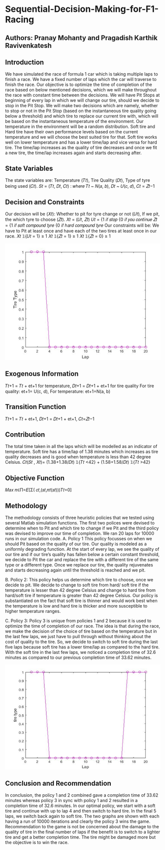 # Sequential-Decision-Making-for-F1-Racing

## Authors: Pranay Mohanty and Pragadish Karthik Ravivenkatesh

## Introduction 
We have simulated the race of formula 1 car which is taking multiple laps to finish a race. We have a fixed number of laps which the car will traverse to finish the race. Our objective is to optimize the time of completion of the race based on below mentioned decisions, which we will make throughout the race with constant time between the decisions. We will have Pit Stops at beginning of every lap in which we will change our tire, should we decide to stop in the Pit Stop.
We will make two decisions which are namely, whether to stop or not in the Pit Stop (based on the
instantaneous tire quality going below a threshold) and which tire to replace our current tire with, which
will be based on the instantaneous temperature of the environment. Our temperature in the environment
will be a random distribution. Soft tire and Hard tire have their own performance levels based on the
current temperature and we will choose the best suited tire for that. Soft tire works well on lower
temperature and has a lower time/lap and vice versa for hard tire. The time/lap increases as the quality of
tire decreases and once we fit a new tire, the time/lap increases again and starts decreasing after.

## State Variables 
The state variables are: Temperature (𝑇𝑡), Tire Quality (𝐷𝑡), Type of tyre being used (𝐶𝑡).
𝑆𝑡 = (𝑇𝑡, 𝐷𝑡, 𝐶𝑡) :
𝑤ℎ𝑒𝑟𝑒 𝑇𝑡 ~ 𝑁(𝑎, 𝑏), 𝐷𝑡 ~ 𝑈(𝑐, 𝑑), 𝐶𝑡 = 𝑍𝑡−1

## Decision and Constraints 
Our decision will be (𝑋𝑡): Whether to pit for tyre change or not (𝑈𝑡), If we pit, the which tyre to
choose (𝑍𝑡).
            𝑋𝑡 = (𝑈𝑡, 𝑍𝑡)
𝑈𝑡 = {1 𝑖𝑓 𝑠𝑡𝑜𝑝 
     {0 𝑖𝑓 𝑦𝑜𝑢 𝑐𝑜𝑛𝑡𝑖𝑛𝑢𝑒
𝑍𝑡 = {1 𝑖𝑓 𝑠𝑜𝑓𝑡 𝑐𝑜𝑚𝑝𝑜𝑢𝑛𝑑 𝑡𝑦𝑟𝑒
     {0 𝑖𝑓 ℎ𝑎𝑟𝑑 𝑐𝑜𝑚𝑝𝑜𝑢𝑛𝑑 𝑡𝑦𝑟𝑒
Our constraints will be: We have to Pit at least once and have each of the two tires at least once in our
race.
        𝑋𝑡 𝟙{𝑈𝑡 = 1} ≥ 1 𝑋𝑡 𝟙{𝑍𝑡 = 1} ≥ 1 𝑋𝑡 𝟙{𝑍𝑡 = 0} ≥ 1
        
![alt-text](https://github.com/Pm1995/Sequential-Decision-Making-for-F1-Racing/blob/master/plot1.jpg)

        
## Exogenous Information 
𝑇𝑡+1 = 𝑇𝑡 + et+1 for temperature, 𝐷𝑡+1 = 𝐷𝑡+1 + et+1 for tire quality
For tire quality: et+1= U(c, d), For temperature: et+1=N(a, b)

## Transition Function 
𝑇𝑡+1 = 𝑇𝑡 + et+1, 𝐷𝑡+1 = 𝐷𝑡+1 + et+1, 𝐶𝑡=𝑍𝑡−1

## Contribution 
The total time taken in all the laps which will be modelled as an indicator of temperature. Soft tire has a time/lap of 1.38 minutes which increases as tire quality decreases and is good when temperature is less than 42 degree Celsius.
  𝐶𝑡(𝑆𝑡 , 𝑋𝑡)= (1.38+1.38/𝐷𝑡) 𝟙{𝑇𝑡 <42} + (1.58+1.58/𝐷𝑡) 𝟙{𝑇𝑡 >42}
  
## Objective Function 
𝑀𝑎𝑥 𝜋∈Π=𝐸[Σ( 𝑐𝑡,(𝑠𝑡,𝜋𝑡(𝑠𝑡)))𝑇𝑡=0]

## Methodology 
The methodology consists of three heuristic policies that we tested using several Matlab simulation functions. The first two polices were devised to determine when to Pit and which tire to change if we Pit and the third policy was devised to improve our time of completion. We ran 20 laps for 10000 runs in our simulation code.
A. Policy 1
This policy focusses on when we should Pit based on the quality of our tire. Our quality is modeled as a uniformly degrading function. At the start of every lap, we see the quality of our tire and if our tire’s quality has fallen below a certain constant threshold, we decide to Pit the car and replace the tire with a different tire of the same type or a different type. Once we replace our tire, the quality rejuvenates and starts decreasing again until the threshold is reached and we pit.

B. Policy 2:
This policy helps us determine which tire to choose, once we decide to pit. We decide to change to soft tire from hard/ soft tire if the temperature is lesser than 42 degree Celsius and change to hard tire from hard/soft tire if temperature is greater than 42 degree Celsius. Our policy is substantiated on the fact that soft tire is thinner and would work best when the temperature is low and hard tire is thicker and more susceptible to higher temperature ranges.

C. Policy 3:
Policy 3 is unique from policies 1 and 2 because it is used to optimize the time of completion of our race. The idea is that during the race, we make the decision of the choice of tire based on the temperature but in the last few laps, we just have to pull through without thinking about the cost of quality to the tire. So, we decide to switch to soft tire during the last five laps because soft tire has a lower time/lap as compared to the hard tire. With the soft tire in the last few laps, we noticed a completion time of 32.6 minutes as compared to our previous completion time of 33.62 minutes.

![alt-text](https://github.com/Pm1995/Sequential-Decision-Making-for-F1-Racing/blob/master/image.png)

## Conclusion and Recommendation ##
In conclusion, the policy 1 and 2 combined gave a completion time of 33.62 minutes whereas policy 3 in sync with policy 1 and 2 resulted in a completion time of 32.6 minutes. In our optimal policy, we start with a soft tire and continue with up to lap 4 and then switch to hard tire. In the final 5 laps, we switch back again to soft tire. The two graphs are shown with each having a run of 10000 iterations and clearly the policy 3 wins the game. Recommendation to the game is not be concerned about the damage to the quality of tire in the final number of laps if the benefit is to switch to a lighter tire and get a better completion time. The tire might be damaged more but the objective is to win the race.


